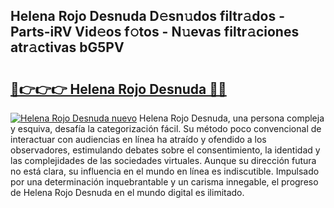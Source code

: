 ## Helena Rojo Desnuda D𝚎sn𝚞dos filtr𝚊dos - Parts-iRV Vid𝚎os f𝚘tos - N𝚞evas filtr𝚊ciones atr𝚊ctivas bG5PV

# <h2><a href="http://mbe5cch.tromn.icu/?c=Helena+Rojo+Desnuda">🔗👉👉👉 Helena Rojo Desnuda 🔗🔗</a></h2>

[![Helena Rojo Desnuda nuevo](https://i.imgur.com/pEAQMta.gif)](http://mbe5cch.tromn.icu/?c=Helena+Rojo+Desnuda)
Helena Rojo Desnuda, una persona compleja y esquiva, desafía la categorización fácil. Su método poco convencional de interactuar con audiencias en línea ha atraído y ofendido a los observadores, estimulando debates sobre el consentimiento, la identidad y las complejidades de las sociedades virtuales. Aunque su dirección futura no está clara, su influencia en el mundo en línea es indiscutible. Impulsado por una determinación inquebrantable y un carisma innegable, el progreso de Helena Rojo Desnuda en el mundo digital es ilimitado.
